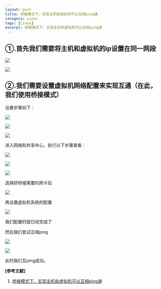 ```yaml
---
layout: post
title: 桥接模式下，实现主机和虚拟机可以互相ping通
category: Linux
tags: [Linux]
excerpt: 桥接模式下，实现主机和虚拟机可以互相ping通
---
```

## ①.首先我们需要将主机和虚拟机的ip设置在同一网段 ##

![](http://www.nangongyibin.com/assets/images/Linux/91.png)

![](http://www.nangongyibin.com/assets/images/Linux/92.png)

## ②.我们需要设置虚拟机网络配置来实现互通（在此，我们使用桥接模式） ##

设置步骤如下：

![](http://www.nangongyibin.com/assets/images/Linux/93.png)


![](http://www.nangongyibin.com/assets/images/Linux/94.png)


![](http://www.nangongyibin.com/assets/images/Linux/95.png)

进入网络和共享中心，执行以下步骤查看：

![](http://www.nangongyibin.com/assets/images/Linux/96.png)


![](http://www.nangongyibin.com/assets/images/Linux/97.png)


![](http://www.nangongyibin.com/assets/images/Linux/98.png)

选择好桥接需要的网卡后


![](http://www.nangongyibin.com/assets/images/Linux/99.png)

再设置虚拟机系统的配置

![](http://www.nangongyibin.com/assets/images/Linux/100.png)

我们配置的就已经完成了

然后我们尝试互相ping

![](http://www.nangongyibin.com/assets/images/Linux/101.png)

![](http://www.nangongyibin.com/assets/images/Linux/102.png)

此时我们互ping成功。


**[参考文献]**

1. [桥接模式下，实现主机和虚拟机可以互相ping通](https://www.cnblogs.com/single-dont/p/10956953.html "桥接模式下，实现主机和虚拟机可以互相ping通")


